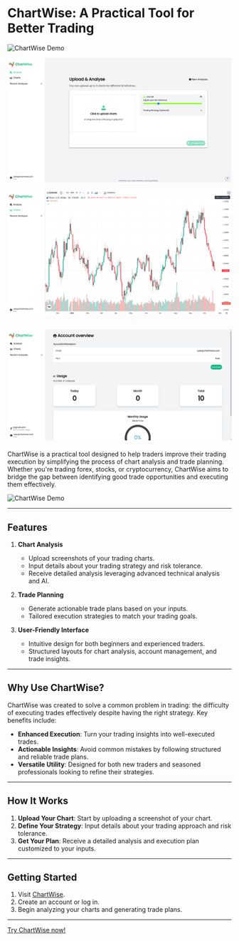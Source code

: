 # ChartWise: A Practical Tool for Better Trading

![ChartWise Demo](client/assets/chartwise-demo.gif)

![Analysis Page](client/public/analysis-page-v3.png)

![Charts Page](client/public/chart-page-v2.png)

![Account Page](client/public/accounts.png)
---


ChartWise is a practical tool designed to help traders improve their trading execution by simplifying the process of chart analysis and trade planning. Whether you're trading forex, stocks, or cryptocurrency, ChartWise aims to bridge the gap between identifying good trade opportunities and executing them effectively.

![ChartWise Demo](client/assets/chartwise-demo.gif)

---

## Features

1. **Chart Analysis**
   - Upload screenshots of your trading charts.
   - Input details about your trading strategy and risk tolerance.
   - Receive detailed analysis leveraging advanced technical analysis and AI.

2. **Trade Planning**
   - Generate actionable trade plans based on your inputs.
   - Tailored execution strategies to match your trading goals.

3. **User-Friendly Interface**
   - Intuitive design for both beginners and experienced traders.
   - Structured layouts for chart analysis, account management, and trade insights.

---

## Why Use ChartWise?

ChartWise was created to solve a common problem in trading: the difficulty of executing trades effectively despite having the right strategy. Key benefits include:

- **Enhanced Execution**: Turn your trading insights into well-executed trades.
- **Actionable Insights**: Avoid common mistakes by following structured and reliable trade plans.
- **Versatile Utility**: Designed for both new traders and seasoned professionals looking to refine their strategies.

---

## How It Works

1. **Upload Your Chart**: Start by uploading a screenshot of your chart.
2. **Define Your Strategy**: Input details about your trading approach and risk tolerance.
3. **Get Your Plan**: Receive a detailed analysis and execution plan customized to your inputs.

---

## Getting Started

1. Visit [ChartWise](https://chartwise.fpflabs.app).
2. Create an account or log in.
3. Begin analyzing your charts and generating trade plans.

---

[Try ChartWise now!](https://chartwise.fpflabs.app)

